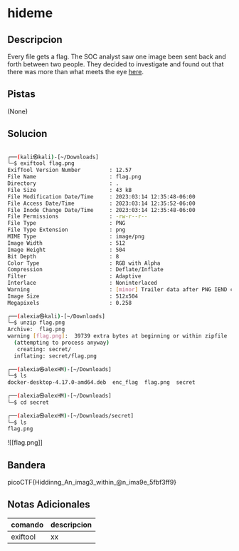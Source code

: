 # hideme

## Descripcion
Every file gets a flag. The SOC analyst saw one image been sent back and forth between two people. They decided to investigate and found out that there was more than what meets the eye [here](https://artifacts.picoctf.net/c/488/flag.png).

## Pistas
(None)

## Solucion 
```bash
                                                                                
┌──(kali㉿kali)-[~/Downloads]
└─$ exiftool flag.png 
ExifTool Version Number         : 12.57
File Name                       : flag.png
Directory                       : .
File Size                       : 43 kB
File Modification Date/Time     : 2023:03:14 12:35:48-06:00
File Access Date/Time           : 2023:03:14 12:35:52-06:00
File Inode Change Date/Time     : 2023:03:14 12:35:48-06:00
File Permissions                : -rw-r--r--
File Type                       : PNG
File Type Extension             : png
MIME Type                       : image/png
Image Width                     : 512
Image Height                    : 504
Bit Depth                       : 8
Color Type                      : RGB with Alpha
Compression                     : Deflate/Inflate
Filter                          : Adaptive
Interlace                       : Noninterlaced
Warning                         : [minor] Trailer data after PNG IEND chunk
Image Size                      : 512x504
Megapixels                      : 0.258
                                                                                
┌──(alexia㉿kali)-[~/Downloads]
└─$ unzip flag.png
Archive:  flag.png
warning [flag.png]:  39739 extra bytes at beginning or within zipfile
  (attempting to process anyway)
   creating: secret/
  inflating: secret/flag.png         
                                                                                
┌──(alexia㉿alexHM)-[~/Downloads]
└─$ ls    
docker-desktop-4.17.0-amd64.deb  enc_flag  flag.png  secret
      
┌──(alexia㉿alexHM)-[~/Downloads]
└─$ cd secret   
                                                                                
┌──(alexia㉿alexHM)-[~/Downloads/secret]
└─$ ls
flag.png                  
```

![[flag.png]]
## Bandera
picoCTF{Hiddinng_An_imag3_within_@n_ima9e_5fbf3ff9}

## Notas Adicionales 
|comando|descripcion|
|---|---|
|exiftool|xx|

